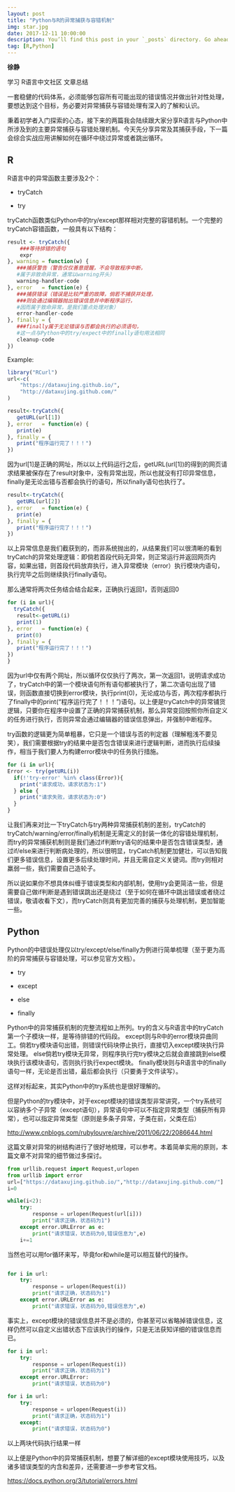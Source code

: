 ```yaml
---
layout: post
title: "Python与R的异常捕获与容错机制"
img: star.jpg 
date: 2017-12-11 10:00:00 
description: You’ll find this post in your `_posts` directory. Go ahead and edit it and re-build the site to see your changes. # Add post description (optional)
tag: [R,Python]
---
```


**徐静**

学习 R语言中文社区 文章总结

一套稳健的代码体系，必须能够包容所有可能出现的错误情况并做出针对性处理，要想达到这个目标，务必要对异常捕获与容错处理有深入的了解和认识。

秉着初学者入门探索的心态，接下来的两篇我会陆续跟大家分享R语言与Python中所涉及到的主要异常捕获与容错处理机制。今天先分享异常及其捕获手段，下一篇会综合实战应用讲解如何在循环中绕过异常或者跳出循环。

## R

R语言中的异常函数主要涉及2个：

+ tryCatch

+ try

tryCatch函数类似Python中的try/except那样相对完整的容错机制。一个完整的tryCatch容错函数，一般具有以下结构：

```r
result <- tryCatch({
    ###等待排错的语句
    expr 
}, warning = function(w) {
   ###捕获警告（警告仅仅善意提醒，不会导致程序中断，
   #属于非致命异常，通常以warning开头）
   warning-handler-code 
}, error   = function(e) { 
   ###捕获错误（错误是比较严重的故障，倘若不捕获并处理，
   ###则会通过编辑器抛出错误信息并中断程序运行，
   #因而属于致命异常，是我们重点处理对象）
   error-handler-code
}, finally = {
   ###finally属于无论错误与否都会执行的必须语句，
   #这一点与Python中的try/expect中的finally语句用法相同
   cleanup-code
})
```

Example:

```r
library("RCurl")
url<-c(
    "https://dataxujing.github.io/",
    "http://dataxujing.github.com/"
)

result<-tryCatch({
   getURL(url[1]) 
}, error   = function(e) { 
   print(e)
}, finally = {
   print("程序运行完了！！！")
})

```

因为url[1]是正确的网址，所以以上代码运行之后，getURL(url[1])的得到的网页请求结果被保存在了result对象中，没有异常出现，所以也就没有打印异常信息，finally是无论出错与否都会执行的语句，所以finally语句也执行了。

```r
result<-tryCatch({
   getURL(url[2]) 
}, error   = function(e) { 
   print(e)
}, finally = {
   print("程序运行完了！！！")
})
```

以上异常信息是我们截获到的，而非系统抛出的，从结果我们可以很清晰的看到tryCatch的异常处理逻辑：即倘若首段代码无异常，则正常运行并返回网页内容，如果出错，则首段代码放弃执行，进入异常模块（error）执行模块内语句，执行完毕之后则继续执行finally语句。

那么通常将两次任务结合结合起来，正确执行返回1，否则返回0

```r
for (i in url){
  tryCatch({
   result<-getURL(i)
   print(1) 
}, error   = function(e) { 
   print(0)
}, finally = {
   print("程序运行完了！！！")
})
}

```

因为url中仅有两个网址，所以循环仅仅执行了两次，第一次返回1，说明请求成功了，tryCatch中的第一个模块语句所有语句都被执行了，第二次语句出现了错误，则函数直接切换到error模块，执行print(0)，无论成功与否，两次程序都执行了finally中的print(“程序运行完了！！！”)语句。以上便是tryCatch中的异常铺货逻辑，只要你在程序中设置了正确的异常捕获机制，那么异常变回按照你所自定义的任务进行执行，否则异常会通过编辑器的错误信息弹出，并强制中断程序。


try函数的逻辑更为简单粗暴，它只是一个错误与否的判定器（理解粗浅不要见笑），我们需要根据try的结果中是否包含错误来进行逻辑判断，进而执行后续操作，相当于我们要人为构建error模块中的任务执行措施。

```r
for (i in url){
Error <- try(getURL(i))
  if(!'try-error' %in% class(Error)){
    print("请求成功，请求状态为:1")
  } else {
    print("请求失败，请求状态为:0")
  }
}
```

让我们再来对比一下tryCatch与try两种异常捕获机制的差别，tryCatch的tryCatch/warning/error/finally机制是无需定义的封装一体化的容错处理机制，而try的异常捕获机制则是我们通过if判断try语句的结果中是否包含错误类型，通过if/else来进行判断病处理的，所以很明显，tryCatch机制更加健壮，可以告知我们更多错误信息，设置更多后续处理时间，并且无需自定义关键词。而try则相对羸弱一些，我们需要自己造轮子。

所以说如果你不想具体纠缠于错误类型和内部机制，使用try会更简洁一些，但是需要自己做if判断是遇到错误跳出还是绕过（至于如何在循环中跳出错误或者绕过错误，敬请收看下文），而tryCatch则具有更加完善的捕获与处理机制，更加智能一些。

## Python

Python的中错误处理仅以try/except/else/finally为例进行简单梳理（至于更为高阶的异常捕获与容错处理，可以参见官方文档）。

+ try

+ except

+ else

+ finally

Python中的异常捕获机制的完整流程如上所列。try的含义与R语言中的tryCatch第一个子模块一样，是等待排错的代码段。
except则与R中的error模块异曲同工。倘若try模块语句出错，则错误代码块停止执行，直接切入except模块执行异常处理。
else倘若try模块无异常，则程序执行完try模块之后就会直接跳到else模块执行该模块语句，否则执行执行expect模块。
finally模块则与R语言中的finally语句一样，无论是否出错，最后都会执行（只要勇于文件读写）。

这样对标起来，其实Python中的try系统也是很好理解的。

但是Python的try模块中，对于except模块的错误类型非常讲究，一个try系统可以容纳多个子异常（except语句），异常语句中可以不指定异常类型（捕获所有异常），也可以指定异常类型（原则是多条子异常，子类在前，父类在后）

http://www.cnblogs.com/rubylouvre/archive/2011/06/22/2086644.html

这篇文章对异常的树结构进行了很好地梳理，可以参考。本着简单实用的原则，本篇文章不对异常的细节做过多探讨。

```python
from urllib.request import Request,urlopen
from urllib import error
url=["https://dataxujing.github.io/","http://dataxujing.github.com/"]
i=0

while(i<2):
    try:
        response = urlopen(Request(url[i])) 
        print("请求正确，状态码为1")
    except error.URLError as e:
        print("请求错误，状态码为0,错误信息为",e)
    i+=1
```

当然也可以用for循环来写，毕竟for和while是可以相互替代的操作。

```python

for i in url:
    try:
        response = urlopen(Request(i)) 
        print("请求正确，状态码为1")
    except error.URLError as e:
        print("请求错误，状态码为0,错误信息为",e)
```

事实上，except模块的错误信息并不是必须的，你甚至可以省略掉错误信息，这样仍然可以自定义出错状态下应该执行的操作，只是无法获知详细的错误信息而已。

```python
for i in url:
    try:
        response = urlopen(Request(i)) 
        print("请求正确，状态码为1")
    except error.URLError:
        print("请求错误，状态码为0")

for i in url:
    try:
        response = urlopen(Request(i)) 
        print("请求正确，状态码为1")
    except:
        print("请求错误，状态码为0")

```

以上两块代码执行结果一样

以上便是Python中的异常捕获机制，想要了解详细的except模块使用技巧，以及诸多错误类型的内含和差异，还需要进一步参考官文档。

https://docs.python.org/3/tutorial/errors.html

